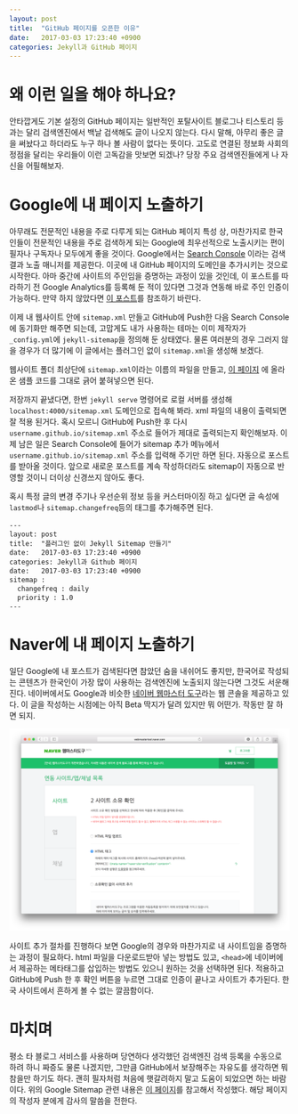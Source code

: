 ```yaml
---
layout: post
title:  "GitHub 페이지를 오픈한 이유"
date:   2017-03-03 17:23:40 +0900
categories: Jekyll과 GitHub 페이지
---
```


왜 이런 일을 해야 하나요?
========================

안타깝게도 기본 설정의 GitHub 페이지는 일반적인 포탈사이트 블로그나 티스토리 등과는 달리 검색엔진에서 백날 검색해도 글이 나오지 않는다. 다시 말해, 아무리 좋은 글을 써놨다고 하더라도 누구 하나 볼 사람이 없다는 뜻이다. 고도로 연결된 정보화 사회의 정점을 달리는 우리들이 이런 고독감을 맛보면 되겠나? 당장 주요 검색엔진들에게 나 자신을 어필해보자.


Google에 내 페이지 노출하기
========================

아무래도 전문적인 내용을 주로 다루게 되는 GitHub 페이지 특성 상, 마찬가지로 한국인들이 전문적인 내용을 주로 검색하게 되는 Google에 최우선적으로 노출시키는 편이 필자나 구독자나 모두에게 좋을 것이다. Google에서는 [Search Console](https://www.google.co.kr/url?sa=t&rct=j&q=&esrc=s&source=web&cd=1&cad=rja&uact=8&ved=0ahUKEwj_gtGY9bnSAhVCkZQKHYdQCE4QFgggMAA&url=https%3A%2F%2Fwww.google.com%2Fwebmasters%2Ftools%2Fhome%3Fhl%3Dko&usg=AFQjCNExEf5KY1EH_1Minn2tTv7mMOMmCw&sig2=8oWdjXqvMC0uNJXVyj2x4g) 이라는 검색 결과 노출 매니저를 제공한다. 이곳에 내 GitHub 페이지의 도메인을 추가시키는 것으로 시작한다. 아마 중간에 사이트의 주인임을 증명하는 과정이 있을 것인데, 이 포스트를 따라하기 전 Google Analytics를 등록해 둔 적이 있다면 그것과 연동해 바로 주인 인증이 가능하다. 만약 하지 않았다면 [이 포스트](https://kycfeel.github.io/2017/03/02/Google-Analytics로-GitHub-페이지-분석하기/)를 참조하기 바란다.

이제 내 웹사이트 안에 `sitemap.xml` 만들고 GitHub에 Push한 다음 Search Console에 동기화만 해주면 되는데, 고맙게도 내가 사용하는 테마는 이미 제작자가 `_config.yml`에 `jekyll-sitemap`을 정의해 둔 상태였다. 물론 여러분의 경우 그러지 않을 경우가 더 많기에 이 글에서는 플러그인 없이 `sitemap.xml`을 생성해 보겠다.

웹사이트 폴더 최상단에 `sitemap.xml`이라는 이름의 파일을 만들고, [이 페이지](http://dveamer.github.io/homepage/Sitemap.html) 에 올라온 샘플 코드를 그대로 긁어 붙혀넣으면 된다.

저장까지 끝냈다면, 한번 `jekyll serve` 명령어로 로컬 서버를 생성해 `localhost:4000/sitemap.xml` 도메인으로 접속해 봐라. xml 파일의 내용이 출력되면 잘 적용 된거다. 혹시 모르니 GitHub에 Push한 후 다시 `username.github.io/sitemap.xml` 주소로 들어가 제대로 출력되는지 확인해보자. 이제 남은 일은 Search Console에 들어가 sitemap 추가 메뉴에서 `username.github.io/sitemap.xml` 주소를 입력해 주기만 하면 된다. 자동으로 포스트를 받아올 것이다. 앞으로 새로운 포스트를 계속 작성하더라도 sitemap이 자동으로 반영할 것이니 더이상 신경쓰지 않아도 좋다.

혹시 특정 글의 변경 주기나 우선순위 정보 등을 커스터마이징 하고 싶다면 글 속성에 `lastmod`나 `sitemap.changefreq`등의 태그를 추가해주면 된다.

```
---
layout: post
title:  "플러그인 없이 Jekyll Sitemap 만들기"
date:   2017-03-03 17:23:40 +0900
categories: Jekyll과 Github 페이지
date:   2017-03-03 17:23:40 +0900
sitemap :
  changefreq : daily
  priority : 1.0
---
```

Naver에 내 페이지 노출하기
========================

일단 Google에 내 포스트가 검색된다면 참았던 숨을 내쉬어도 좋지만, 한국어로 작성되는 콘텐츠가 한국인이 가장 많이 사용하는 검색엔진에 노출되지 않는다면 그것도 서운해진다. 네이버에서도 Google과 비슷한 [네이버 웹마스터 도구](http://webmastertool.naver.com/board/main.naver)라는 웹 콘솔을 제공하고 있다. 이 글을 작성하는 시점에는 아직 Beta 딱지가 달려 있지만 뭐 어떤가. 작동만 잘 하면 되지.

![webmastertool](https://github.com/kycfeel/kycfeel.github.io/blob/master/_images/webmastertool.png?raw=true)

사이트 추가 절차를 진행하다 보면 Google의 경우와 마찬가지로 내 사이트임을 증명하는 과정이 필요하다. html 파일을 다운로드받아 넣는 방법도 있고, `<head>`에 네이버에서 제공하는 메타태그를 삽입하는 방법도 있으니 원하는 것을 선택하면 된다. 적용하고 GitHub에 Push 한 후 확인 버튼을 누르면 그대로 인증이 끝나고 사이트가 추가된다. 한국 사이트에서 흔하게 볼 수 없는 깔끔함이다.

마치며
========================

평소 타 블로그 서비스를 사용하며 당연하다 생각했던 검색엔진 검색 등록을 수동으로 하려 하니 짜증도 물론 나겠지만, 그만큼 GitHub에서 보장해주는 자유도를 생각하면 뭐 참을만 하기도 하다. 괜히 필자처럼 처음에 햇갈려하지 말고 도움이 되었으면 하는 바람이다. 위의 Google Sitemap 관련 내용은 [이 페이지](http://dveamer.github.io/homepage/Sitemap.html)를 참고해서 작성했다. 해당 페이지의 작성자 분에게 감사의 말씀을 전한다.
